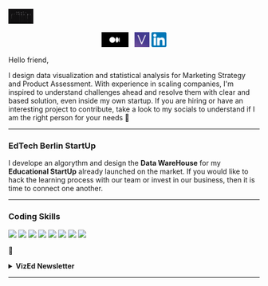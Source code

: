 <p>
  <a href="https://www.vizedex.com/"><img height="30" src="https://github.com/DataStrander/DataStrander/blob/main/icon/death_stranding_title.png?raw=true"></a>
</p>

<p align='center'>
<a href="https://medium.com/@matteo_gevi"><img height="30" src="https://github.com/DataStrander/DataStrander/blob/main/icon/medium_logo.jpg?raw=true"></a>&nbsp;&nbsp;
<a href="https://www.vizedex.com/"><img height="30" src="https://github.com/DataStrander/DataStrander/blob/main/icon/vized_purple_logo.jpg?raw=true"></a>
<a href="https://www.linkedin.com/in/matteo-gevi/"><img height="30" src="https://github.com/DataStrander/DataStrander/blob/main/icon/linkedin.png?raw=true"></a>
</p>

Hello friend,

I design data visualization and statistical analysis for Marketing Strategy and Product Assessment. With experience in scaling companies, I'm inspired to understand challenges ahead and resolve them with clear and based solution, even inside my own startup. If you are hiring or have an interesting project to contribute, take a look to my socials to understand if I am the right person for your needs 💌

  ---
  
### EdTech Berlin StartUp

I develope an algorythm and design the **Data WareHouse** for my **Educational StartUp** already launched on the market. If you would like to hack the learning process with our team or invest in our business, then it is time to connect one another.

 ---

### Coding Skills

![](https://img.shields.io/badge/Code-Python-informational?style=flat&logo=#3776AB&logoColor=white&color=2bbc8a)
![](https://img.shields.io/badge/DB-PostgreeSQL-informational?style=flat&logo=#4169E1&logoColor=white&color=2bbc8a)
![](https://img.shields.io/badge/OS-Linux-informational?style=flat&logo=#FCC624&logoColor=white&color=2bbc8a)
![](https://img.shields.io/badge/Shell-Bash-informational?style=flat&logo=#4EAA25&logoColor=white&color=2bbc8a)
![](https://img.shields.io/badge/BI-Tableau-informational?style=flat&logo=#E97627&logoColor=white&color=2bbc8a)
![](https://img.shields.io/badge/Cloud-AWS-informational?style=flat&logo=#232F3E&logoColor=white&color=2bbc8a)
![](https://img.shields.io/badge/Dev-Docker-informational?style=flat&logo=#2496ED&logoColor=white&color=2bbc8a)
![](https://img.shields.io/badge/Dev-VisualStudio-informational?style=flat&logo=#5C2D91&logoColor=white&color=2bbc8a)

💌
<details>
 <summary><strong> VizEd Newsletter</strong></summary>
 <a href="https://www.vizedex.com/blog-new/"><img width="400" src="https://www.vizedex.com/blog-new/"></a>
 
</details>

---
